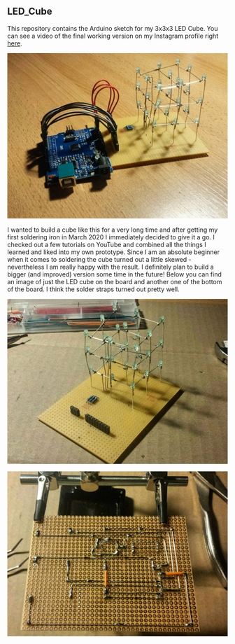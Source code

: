 ## LED_Cube

This repository contains the Arduino sketch for my 3x3x3 LED Cube. You can see a video of the final working version on my Instagram profile right [here](www.instagram.com/diy_engineered).

![LED Cube](/Images/led_cube_arduino.jpg)

I wanted to build a cube like this for a very long time and after getting my first soldering iron in March 2020 I immediately decided to give it a go.
I checked out a few tutorials on YouTube and combined all the things I learned and liked into my own prototype.
Since I am an absolute beginner when it comes to soldering the cube turned out a little skewed - nevertheless I am really happy with the result.
I definitely plan to build a bigger (and improved) version some time in the future!
Below you can find an image of just the LED cube on the board and another one of the bottom of the board. I think the solder straps turned out pretty well.

![LED Cube on the board](/Images/led_cube_top.jpg)

![Solder straps on the bottom](/Images/led_cube_bottom.jpg)
